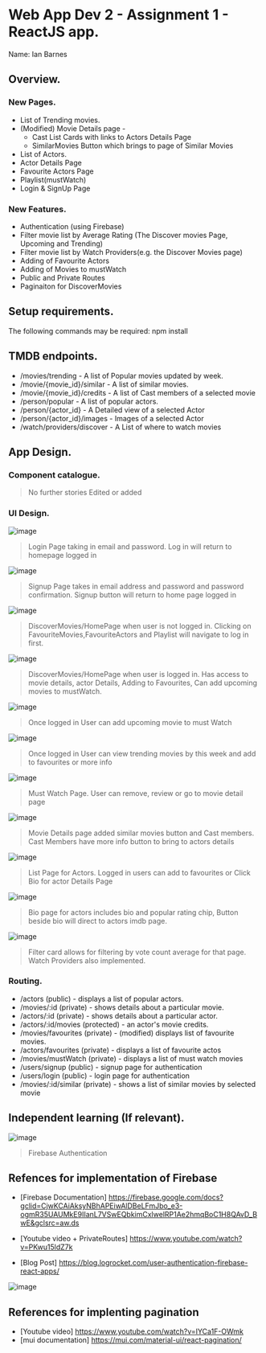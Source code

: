 # Web App Dev 2 - Assignment 1 - ReactJS app.

Name: Ian Barnes

## Overview.

### New Pages.

+ List of Trending movies.
+ (Modified) Movie Details page -
  + Cast List Cards with links to Actors Details Page
  + SimilarMovies Button which brings to page of Similar Movies
+ List of Actors.
+ Actor Details Page
+ Favourite Actors Page
+ Playlist(mustWatch)
+ Login & SignUp Page

### New Features.

+ Authentication (using Firebase) 
+ Filter movie list by Average Rating (The Discover movies Page, Upcoming and Trending)
+ Filter movie list by Watch Providers(e.g. the Discover Movies page)
+ Adding of Favourite Actors
+ Adding of Movies to mustWatch
+ Public and Private Routes
+ Paginaiton for DiscoverMovies

## Setup requirements.

The following commands may be required:
 npm install 

## TMDB endpoints.

+ /movies/trending - A list of Popular movies updated by week.
+ /movie/{movie_id}/similar - A list of similar movies. 
+ /movie/{movie_id}/credits - A list of Cast members of a selected movie
+ /person/popular - A list of popular actors.
+ /person/{actor_id} - A Detailed view of a selected Actor
+ /person/{actor_id}/images - Images of a selected Actor
+ /watch/providers/discover - A List of where to watch movies

## App Design.

### Component catalogue.
>No further stories Edited or added

### UI Design.

![image](./images/login.png)
>Login Page taking in email and password. Log in will return to homepage logged in

![image](./images/signup.png)

>Signup Page takes in email address and password and password confirmation. Signup button will return to home page logged in

![image](./images/discoverPublic.png)

>DiscoverMovies/HomePage when user is not logged in. Clicking on FavouriteMovies,FavouriteActors and Playlist will navigate to log in first.

![image](./images/discoverPrivate.png)

>DiscoverMovies/HomePage when user is logged in. Has access to movie details, actor Details, Adding to Favourites, Can add upcoming movies to mustWatch.

![image](./images/upcomingMovie.png)

>Once logged in User can add upcoming movie to must Watch 

![image](./images/trendingMovie.png)

>Once logged in User can view trending movies by this week and add to favourites or more info

![image](./images/mustWatch.png)

>Must Watch Page. User can remove, review or go to movie detail page

![image](./images/movieDetail.png)

>Movie Details page added similar movies button and Cast members. Cast Members have more info button to bring to actors details

![image](./images/actorList.png)

>List Page for Actors. Logged in users can add to favourites or Click Bio for actor Details Page

![image](./images/actorDetails.png)

>Bio page for actors includes bio and popular rating chip, Button beside bio will direct to actors imdb page.

![image](./images/filterCard.png)

>Filter card allows for filtering by vote count average for that page. Watch Providers also implemented.
### Routing.

+ /actors (public) - displays a list of popular actors.
+ /movies/:id (private) - shows details about a particular movie.
+ /actors/:id (private) - shows details about a particular actor.
+ /actors/:id/movies (protected) - an actor's movie credits.
+ /movies/favourites (private) - (modified) displays list of favourite movies.
+ /actors/favourites (private) - displays a list of favourite actos
+ /movies/mustWatch (private) - displays a list of must watch movies
+ /users/signup (public) - signup page for authentication
+ /users/login (public) - login page for authentication
+ /movies/:id/similar (private) - shows a list of similar movies by selected movie


## Independent learning (If relevant).

![image](./images/firebase.png)
>Firebase Authentication 

## Refences for implementation of Firebase
+ [Firebase Documentation] https://firebase.google.com/docs?gclid=CjwKCAiAksyNBhAPEiwAlDBeLFmJbo_e3-ogmR35UAUMkE9IIanL7VSwEQbkimCxlwelRP1Ae2hmqBoC1H8QAvD_BwE&gclsrc=aw.ds

+ [Youtube video + PrivateRoutes] https://www.youtube.com/watch?v=PKwu15ldZ7k
+ [Blog Post] https://blog.logrocket.com/user-authentication-firebase-react-apps/

![image](./images/pagintation.png)

## References for implenting pagination
+ [Youtube video] https://www.youtube.com/watch?v=IYCa1F-OWmk
+ [mui documentation] https://mui.com/material-ui/react-pagination/
